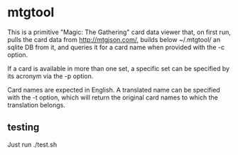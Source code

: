 mtgtool
=======

This is a primitive "Magic: The Gathering" card data viewer that, on first run,
pulls the card data from <http://mtgjson.com/>, builds below ~/.mtgtool/ an
sqlite DB from it, and queries it for a card name when provided with the -c
option.

If a card is available in more than one set, a specific set can be specified by
its acronym via the -p option.

Card names are expected in English. A translated name can be specified with the
-t option, which will return the original card names to which the translation
belongs.

testing
-------

Just run ./test.sh

